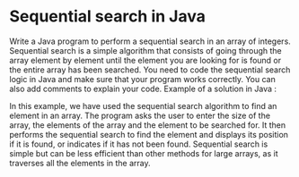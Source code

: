 # Sequential search in Java
Write a Java program to perform a sequential search in an array of integers. Sequential search is a simple algorithm that consists of going through the array element by element until the element you are looking for is found or the entire array has been searched.
You need to code the sequential search logic in Java and make sure that your program works correctly. You can also add comments to explain your code.
Example of a solution in Java :

In this example, we have used the sequential search algorithm to find an element in an array. The program asks the user to enter the size of the array, the elements of the array and the element to be searched for. It then performs the sequential search to find the element and displays its position if it is found, or indicates if it has not been found. Sequential search is simple but can be less efficient than other methods for large arrays, as it traverses all the elements in the array.